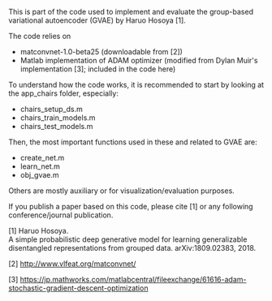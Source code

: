 This is part of the code used to implement and evaluate the group-based variational autoencoder (GVAE) by Haruo Hosoya [1].

The code relies on
  * matconvnet-1.0-beta25 (downloadable from [2])
  * Matlab implementation of ADAM optimizer (modified from Dylan Muir's implementation [3]; included in the code here)

To understand how the code works, it is recommended to start by looking at the app_chairs folder, especially:
  * chairs_setup_ds.m
  * chairs_train_models.m
  * chairs_test_models.m

Then, the most important functions used in these and related to GVAE are:
  * create_net.m
  * learn_net.m
  * obj_gvae.m

Others are mostly auxiliary or for visualization/evaluation purposes.

If you publish a paper based on this code, please cite [1] or any following conference/journal publication.

[1] Haruo Hosoya.  
A simple probabilistic deep generative model for learning generalizable disentangled representations from grouped data.  arXiv:1809.02383, 2018.

[2] http://www.vlfeat.org/matconvnet/

[3] https://jp.mathworks.com/matlabcentral/fileexchange/61616-adam-stochastic-gradient-descent-optimization
